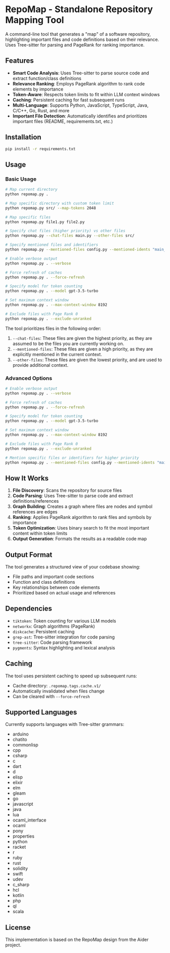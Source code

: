 # RepoMap - Standalone Repository Mapping Tool

A command-line tool that generates a "map" of a software repository, highlighting important files and code definitions based on their relevance. Uses Tree-sitter for parsing and PageRank for ranking importance.

## Features

- **Smart Code Analysis**: Uses Tree-sitter to parse source code and extract function/class definitions
- **Relevance Ranking**: Employs PageRank algorithm to rank code elements by importance
- **Token-Aware**: Respects token limits to fit within LLM context windows
- **Caching**: Persistent caching for fast subsequent runs
- **Multi-Language**: Supports Python, JavaScript, TypeScript, Java, C/C++, Go, Rust, and more
- **Important File Detection**: Automatically identifies and prioritizes important files (README, requirements.txt, etc.)

## Installation

```bash
pip install -r requirements.txt
```

## Usage

### Basic Usage

```bash
# Map current directory
python repomap.py .

# Map specific directory with custom token limit
python repomap.py src/ --map-tokens 2048

# Map specific files
python repomap.py file1.py file2.py

# Specify chat files (higher priority) vs other files
python repomap.py --chat-files main.py --other-files src/

# Specify mentioned files and identifiers
python repomap.py --mentioned-files config.py --mentioned-idents "main_function"

# Enable verbose output
python repomap.py . --verbose

# Force refresh of caches
python repomap.py . --force-refresh

# Specify model for token counting
python repomap.py . --model gpt-3.5-turbo

# Set maximum context window
python repomap.py . --max-context-window 8192

# Exclude files with Page Rank 0
python repomap.py . --exclude-unranked
```

The tool prioritizes files in the following order:
1.  `--chat-files`: These files are given the highest priority, as they are assumed to be the files you are currently working on.
2.  `--mentioned-files`: These files are given a high priority, as they are explicitly mentioned in the current context.
3.  `--other-files`: These files are given the lowest priority, and are used to provide additional context.

### Advanced Options

```bash
# Enable verbose output
python repomap.py . --verbose

# Force refresh of caches
python repomap.py . --force-refresh

# Specify model for token counting
python repomap.py . --model gpt-3.5-turbo

# Set maximum context window
python repomap.py . --max-context-window 8192

# Exclude files with Page Rank 0
python repomap.py . --exclude-unranked

# Mention specific files or identifiers for higher priority
python repomap.py . --mentioned-files config.py --mentioned-idents "main_function"
```

## How It Works

1. **File Discovery**: Scans the repository for source files
2. **Code Parsing**: Uses Tree-sitter to parse code and extract definitions/references
3. **Graph Building**: Creates a graph where files are nodes and symbol references are edges
4. **Ranking**: Applies PageRank algorithm to rank files and symbols by importance
5. **Token Optimization**: Uses binary search to fit the most important content within token limits
6. **Output Generation**: Formats the results as a readable code map

## Output Format

The tool generates a structured view of your codebase showing:
- File paths and important code sections
- Function and class definitions
- Key relationships between code elements
- Prioritized based on actual usage and references

## Dependencies

- `tiktoken`: Token counting for various LLM models
- `networkx`: Graph algorithms (PageRank)
- `diskcache`: Persistent caching
- `grep-ast`: Tree-sitter integration for code parsing
- `tree-sitter`: Code parsing framework
- `pygments`: Syntax highlighting and lexical analysis

## Caching

The tool uses persistent caching to speed up subsequent runs:
- Cache directory: `.repomap.tags.cache.v1/`
- Automatically invalidated when files change
- Can be cleared with `--force-refresh`

## Supported Languages

Currently supports languages with Tree-sitter grammars:
- arduino
- chatito
- commonlisp
- cpp
- csharp
- c
- dart
- d
- elisp
- elixir
- elm
- gleam
- go
- javascript
- java
- lua
- ocaml_interface
- ocaml
- pony
- properties
- python
- racket
- r
- ruby
- rust
- solidity
- swift
- udev
- c_sharp
- hcl
- kotlin
- php
- ql
- scala

## License

This implementation is based on the RepoMap design from the Aider project.
